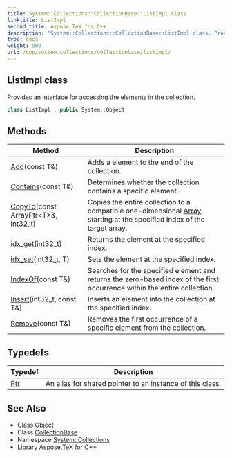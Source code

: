 ```yaml
---
title: System::Collections::CollectionBase::ListImpl class
linktitle: ListImpl
second_title: Aspose.TeX for C++
description: 'System::Collections::CollectionBase::ListImpl class. Provides an interface for accessing the elements in the collection in C++.'
type: docs
weight: 900
url: /cpp/system.collections/collectionbase/listimpl/
---
```

## ListImpl class


Provides an interface for accessing the elements in the collection.

```cpp
class ListImpl : public System::Object
```

## Methods

| Method | Description |
| --- | --- |
| [Add](./add/)(const T\&) | Adds a element to the end of the collection. |
| [Contains](./contains/)(const T\&) | Determines whether the collection contains a specific element. |
| [CopyTo](./copyto/)(const ArrayPtr\<T\>\&, int32_t) | Copies the entire collection to a compatible one-dimensional [Array](../../../system/array/), starting at the specified index of the target array. |
| [idx_get](./idx_get/)(int32_t) | Returns the element at the specified index. |
| [idx_set](./idx_set/)(int32_t, T) | Sets the element at the specified index. |
| [IndexOf](./indexof/)(const T\&) | Searches for the specified element and returns the zero-based index of the first occurrence within the entire collection. |
| [Insert](./insert/)(int32_t, const T\&) | Inserts an element into the collection at the specified index. |
| [Remove](./remove/)(const T\&) | Removes the first occurrence of a specific element from the collection. |
## Typedefs

| Typedef | Description |
| --- | --- |
| [Ptr](./ptr/) | An alias for shared pointer to an instance of this class. |
## See Also

* Class [Object](../../../system/object/)
* Class [CollectionBase](../)
* Namespace [System::Collections](../../)
* Library [Aspose.TeX for C++](../../../)
